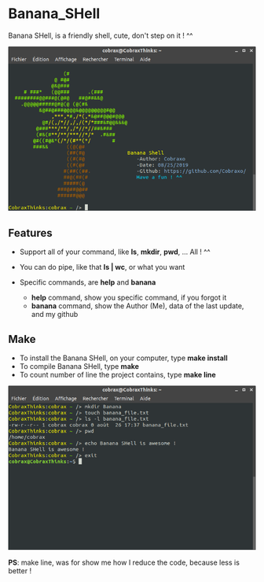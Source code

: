 # Banana_SHell
Banana SHell, is a friendly shell, cute, don't step on it ! ^^

  ![images/Banana_SHell_view_banana_command](/Images/Banana_SHell_view_banana_command.png)

## Features
  
  * Support all of your command, like **ls**, **mkdir**, **pwd**, ... All ! ^^
  
  * You can do pipe, like that **ls | wc**, or what you want
  
  * Specific commands, are **help** and **banana**
    * **help** command, show you specific command, if you forgot it
    * **banana** command, show the Author (Me), data of the last update, and my github
    
## Make
  
  * To install the Banana SHell, on your computer, type **make install**
  * To compile Banana SHell, type **make**
  * To count number of line the project contains, type **make line**
  
   ![images/Banana_SHell_view_famous_command](/Images/Banana_SHell_view_famous_command.png)
  
  **PS**: make line, was for show me how I reduce the code, because less is better !
  
